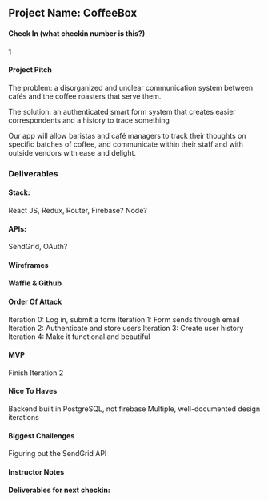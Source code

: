 ## Project Name: CoffeeBox

#### Check In (what checkin number is this?)
1

#### Project Pitch
The problem: a disorganized and unclear communication system between cafés and the coffee roasters that serve them.

The solution: an authenticated smart form system that creates easier correspondents and a history to trace something

Our app will allow baristas and café managers to track their thoughts on specific batches of coffee, and communicate within their staff and with outside vendors with ease and delight.

### Deliverables


#### Stack:
React JS, Redux, Router, Firebase? Node? 

#### APIs:
SendGrid, OAuth? 

#### Wireframes

#### Waffle & Github

#### Order Of Attack

Iteration 0: Log in, submit a form
Iteration 1: Form sends through email
Iteration 2: Authenticate and store users
Iteration 3: Create user history
Iteration 4: Make it functional and beautiful

#### MVP
Finish Iteration 2

#### Nice To Haves
Backend built in PostgreSQL, not firebase
Multiple, well-documented design iterations

#### Biggest Challenges
Figuring out the SendGrid API

#### Instructor Notes

#### Deliverables for next checkin: